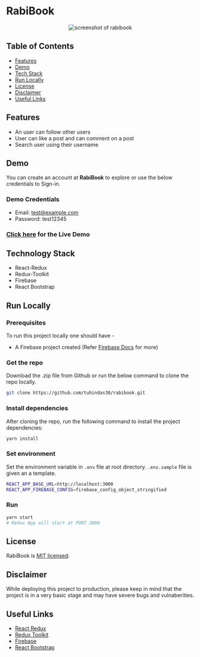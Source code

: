 # RabiBook

<p align="center">
  <img alt="screenshot of rabibook" src="https://i.imgur.com/un2d0Op.png">
</p>

## Table of Contents

- [Features](#features)
- [Demo](#demo)
- [Tech Stack](#tech-stack)
- [Run Locally](#run-locally)
- [License](#license)
- [Disclaimer](#disclaimer)
- [Useful Links](#useful-links)

## Features

- An user can follow other users
- User can like a post and can comment on a post
- Search user using their username

## Demo

You can create an account at **RabiBook** to explore or use the below credentials to Sign-in.

### Demo Credentials

- Email: test@example.com
- Password: test12345

### [Click here](https://rabibook.web.app/) for the Live Demo

## Technology Stack

- React-Redux
- Redux-Toolkit
- Firebase
- React Bootstrap

## Run Locally

### Prerequisites

To run this project locally one should have -

- A Firebase project created (Refer [Firebase Docs](https://firebase.google.com/docs/web/setup) for more)

### Get the repo

Download the .zip file from Github or run the below command to clone the repo locally.

```bash
git clone https://github.com/tuhindas30/rabibook.git
```

### Install dependencies

After cloning the repo, run the following command to install the project dependencies:

```bash
yarn install
```

### Set environment

Set the environment variable in `.env` file at root directory. `.env.sample` file is given an a template.

```bash
REACT_APP_BASE_URL=http://localhost:3000
REACT_APP_FIREBASE_CONFIG=firebase_config_object_stringified
```

### Run

```bash
yarn start
# Redux App will start at PORT 3000
```

## License

RabiBook is [MIT licensed](http://opensource.org/licenses/MIT).

## Disclaimer

While deploying this project to production, please keep in mind that the project is in a very basic stage and may have severe bugs and vulnaberities.

## Useful Links

- [React Redux](https://react-redux.js.org/)
- [Redux Toolkit](https://redux-toolkit.js.org/)
- [Firebase](https://firebase.google.com)
- [React Bootstrap](https://react-bootstrap.github.io/)
